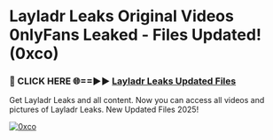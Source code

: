 # Layladr Leaks Original Videos 0nlyFans Leaked - Files Updated! (0xco)

<h3>🔴 CLICK HERE 🌐==►► <a href="https://tinyurl.com/3hn5wdd3" rel="nofollow">Layladr Leaks Updated Files</a></h3>

Get Layladr Leaks and all content. Now you can access all videos and pictures of Layladr Leaks. New Updated Files 2025!

[![0xco](https://i.imgur.com/4HnBqBT.gif)](https://tinyurl.com/3hn5wdd3)
